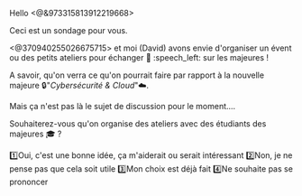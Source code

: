 Hello <@&973315813912219668>

Ceci est un sondage pour vous.

<@370940255026675715> et moi (David) avons envie d'organiser un évent ou des petits ateliers pour échanger :speech_balloon: :speech_left: sur les majeures !

A savoir, qu'on verra ce qu'on pourrait faire par rapport à la nouvelle majeure 🔒"*Cybersécurité & Cloud*"☁️.

Mais ça n'est pas là le sujet de discussion pour le moment....

Souhaiterez-vous qu'on organise des ateliers avec des étudiants des majeures :mortar_board: ?

1️⃣Oui, c'est une bonne idée, ça m'aiderait ou serait intéressant
2️⃣Non, je ne pense pas que cela soit utile
3️⃣Mon choix est déjà fait
4️⃣Ne souhaite pas se prononcer
